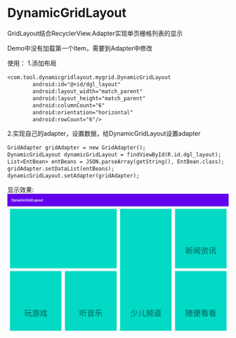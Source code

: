 # DynamicGridLayout
GridLayout结合RecyclerView.Adapter实现单页栅格列表的显示

Demo中没有加载第一个Item，需要到Adapter中修改

使用：
1.添加布局
```
<com.tool.dynamicgridlayout.mygrid.DynamicGridLayout
        android:id="@+id/dgl_layout"
        android:layout_width="match_parent"
        android:layout_height="match_parent"
        android:columnCount="6"
        android:orientation="horizontal"
        android:rowCount="6"/>
```
2.实现自己的adapter，设置数据，给DynamicGridLayout设置adapter
```
GridAdapter gridAdapter = new GridAdapter();
DynamicGridLayout dynamicGridLayout = findViewById(R.id.dgl_layout);
List<EntBean> entBeans = JSON.parseArray(getString(), EntBean.class);
gridAdapter.setDataList(entBeans);
dynamicGridLayout.setAdapter(gridAdapter);
```

显示效果:![](https://github.com/Darksiderlyd/DynamicGridLayout/blob/master/screencap/screen.png)

